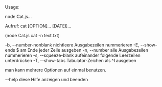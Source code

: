 Usage:

node Cat.js...

Aufruf: cat [OPTION]... [DATEI]...

(node Cat.js cat -n text.txt)

  -b, --number-nonblank    nichtleere Ausgabezeilen nummerieren
  -E, --show-ends          $ am Ende jeder Zeile ausgeben
  -n, --number             alle Ausgabezeilen nummerieren
  -s, --squeeze-blank      aufeinander folgende Leerzeilen unterdrücken
  -T, --show-tabs          Tabulator-Zeichen als ^I ausgeben

  man kann mehrere Optionen auf einmal benutzen.

  --help     diese Hilfe anzeigen und beenden

